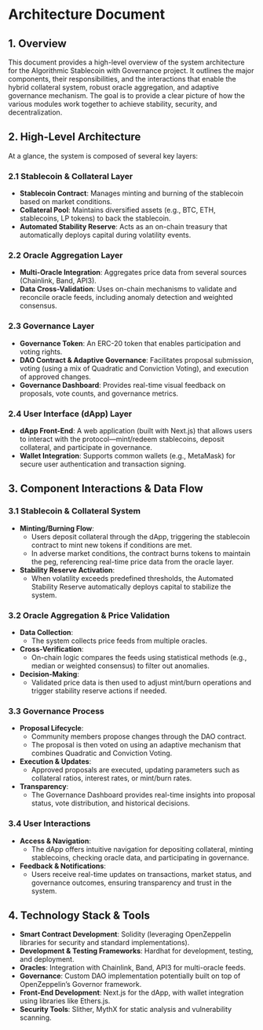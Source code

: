 # Architecture Document

## 1. Overview

This document provides a high-level overview of the system architecture for the Algorithmic Stablecoin with Governance project. It outlines the major components, their responsibilities, and the interactions that enable the hybrid collateral system, robust oracle aggregation, and adaptive governance mechanism. The goal is to provide a clear picture of how the various modules work together to achieve stability, security, and decentralization.

## 2. High-Level Architecture

At a glance, the system is composed of several key layers:

### 2.1 Stablecoin & Collateral Layer

- **Stablecoin Contract**: Manages minting and burning of the stablecoin based on market conditions.
- **Collateral Pool**: Maintains diversified assets (e.g., BTC, ETH, stablecoins, LP tokens) to back the stablecoin.
- **Automated Stability Reserve**: Acts as an on-chain treasury that automatically deploys capital during volatility events.

### 2.2 Oracle Aggregation Layer

- **Multi-Oracle Integration**: Aggregates price data from several sources (Chainlink, Band, API3).
- **Data Cross-Validation**: Uses on-chain mechanisms to validate and reconcile oracle feeds, including anomaly detection and weighted consensus.

### 2.3 Governance Layer

- **Governance Token**: An ERC-20 token that enables participation and voting rights.
- **DAO Contract & Adaptive Governance**: Facilitates proposal submission, voting (using a mix of Quadratic and Conviction Voting), and execution of approved changes.
- **Governance Dashboard**: Provides real-time visual feedback on proposals, vote counts, and governance metrics.

### 2.4 User Interface (dApp) Layer

- **dApp Front-End**: A web application (built with Next.js) that allows users to interact with the protocol—mint/redeem stablecoins, deposit collateral, and participate in governance.
- **Wallet Integration**: Supports common wallets (e.g., MetaMask) for secure user authentication and transaction signing.

## 3. Component Interactions & Data Flow

### 3.1 Stablecoin & Collateral System

- **Minting/Burning Flow**:
  - Users deposit collateral through the dApp, triggering the stablecoin contract to mint new tokens if conditions are met.
  - In adverse market conditions, the contract burns tokens to maintain the peg, referencing real-time price data from the oracle layer.
- **Stability Reserve Activation**:
  - When volatility exceeds predefined thresholds, the Automated Stability Reserve automatically deploys capital to stabilize the system.

### 3.2 Oracle Aggregation & Price Validation

- **Data Collection**:
  - The system collects price feeds from multiple oracles.
- **Cross-Verification**:
  - On-chain logic compares the feeds using statistical methods (e.g., median or weighted consensus) to filter out anomalies.
- **Decision-Making**:
  - Validated price data is then used to adjust mint/burn operations and trigger stability reserve actions if needed.

### 3.3 Governance Process

- **Proposal Lifecycle**:
  - Community members propose changes through the DAO contract.
  - The proposal is then voted on using an adaptive mechanism that combines Quadratic and Conviction Voting.
- **Execution & Updates**:
  - Approved proposals are executed, updating parameters such as collateral ratios, interest rates, or mint/burn rates.
- **Transparency**:
  - The Governance Dashboard provides real-time insights into proposal status, vote distribution, and historical decisions.

### 3.4 User Interactions

- **Access & Navigation**:
  - The dApp offers intuitive navigation for depositing collateral, minting stablecoins, checking oracle data, and participating in governance.
- **Feedback & Notifications**:
  - Users receive real-time updates on transactions, market status, and governance outcomes, ensuring transparency and trust in the system.

## 4. Technology Stack & Tools

- **Smart Contract Development**: Solidity (leveraging OpenZeppelin libraries for security and standard implementations).
- **Development & Testing Frameworks**: Hardhat for development, testing, and deployment.
- **Oracles**: Integration with Chainlink, Band, API3 for multi-oracle feeds.
- **Governance**: Custom DAO implementation potentially built on top of OpenZeppelin’s Governor framework.
- **Front-End Development**: Next.js for the dApp, with wallet integration using libraries like Ethers.js.
- **Security Tools**: Slither, MythX for static analysis and vulnerability scanning.
